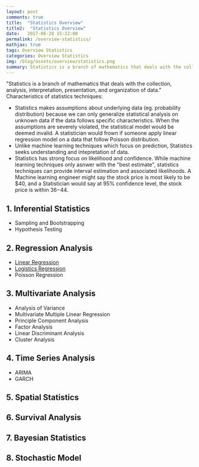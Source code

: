 ```yaml
---
layout: post
comments: true
title:  "Statistics Overview"
title2:  "Statistics Overview"
date:   2017-06-28 15:22:00
permalink: /overview-statistics/
mathjax: true
tags: Overview Statistics
categories: Overview Statistics
img: /blog/assets/overview/statistics.png
summary: Statistics is a branch of mathematics that deals with the collection, analysis, interpretation, presentation, and organization of data...
---
```



"Statistics is a branch of mathematics that deals with the collection, analysis, interpretation, presentation, and organization of data."
Characteristics of statistics techniques:
* Statistics makes assumptions about underlying data (eg. probability distribution) because we can only generalize statistical analysis on unknown data if the data follows specific characteristics. When the assumptions are severely violated, the statistical model would be deemed invalid. A statistician would frown if someone apply linear regression model on a data that follow Poisson distribution.
* Unlike machine learning techniques which focus on prediction, Statistics seeks understanding and intepretation of data.
* Statistics has strong focus on likelihood and confidence. While machine learning techniques only asnwer with the "best estimate", statistics techniques can provide interval estimation and associated likelihoods. A Machine learning engineer might say the stock price is most likely to be $40, and a Statistician would say at 95% confidence level, the stock price is within $36-$44.

## 1. Inferential Statistics
* Sampling and Bootstrapping
* Hypothesis Testing

## 2. Regression Analysis
* [Linear Regression](/blog/linear-regression/)
* [Logistics Regression](/blog/logistic-regression/)
* Poisson Regression

## 3. Multivariate Analysis
* Analysis of Variance
* Multivariate Multiple Linear Regression
* Principle Component Analysis
* Factor Analysis
* Linear Discriminant Analysis
* Cluster Analysis

## 4. Time Series Analysis
* ARIMA
* GARCH

## 5. Spatial Statistics

## 6. Survival Analysis

## 7. Bayesian Statistics

## 8. Stochastic Model
